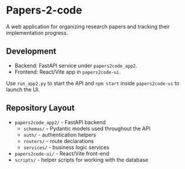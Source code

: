 # Papers-2-code

A web application for organizing research papers and tracking their implementation progress.

## Development

- Backend: FastAPI service under `papers2code_app2`.
- Frontend: React/Vite app in `papers2code-ui`.

Use `run_app2.py` to start the API and `npm start` inside `papers2code-ui` to launch the UI.

## Repository Layout

- `papers2code_app2/` - FastAPI backend
  - `schemas/` - Pydantic models used throughout the API
  - `auth/` - authentication helpers
  - `routers/` - route declarations
  - `services/` - business logic services
- `papers2code-ui/` - React/Vite front-end
- `scripts/` - helper scripts for working with the database
